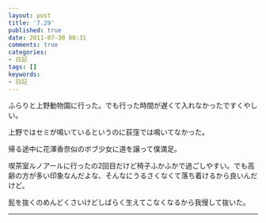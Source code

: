 ```yaml
---
layout: post
title: '7.29'
published: true
date: 2011-07-30 00:31
comments: true
categories:
- 日記
tags: []
keywords:
- 日記
---
```

ふらりと上野動物園に行った。でも行った時間が遅くて入れなかったですくやしい。

上野ではセミが鳴いているというのに荻窪では鳴いてなかった。

帰る途中に花澤香奈似のボブ少女に道を譲って僕満足。

喫茶室ルノアールに行ったの2回目だけど椅子ふかふかで過ごしやすい。でも高齢の方が多い印象なんだよな、そんなにうるさくなくて落ち着けるから良いんだけど。

髭を抜くのめんどくさいけどしばらく生えてこなくなるから我慢して抜いた。

---

